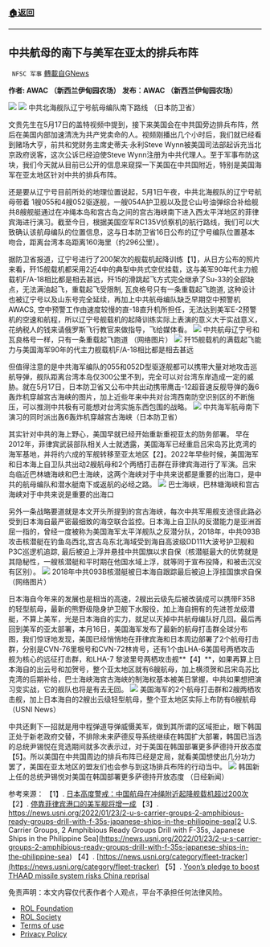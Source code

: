 ###  [:house:返回](README.md)
---


## 中共航母的南下与美军在亚太的排兵布阵
` NFSC 军事` [轉載自GNews](https://gnews.org/zh-hans/2557639/)

**作者: AWAC （新西兰伊甸园农场）** 
**发布：AWAC （新西兰伊甸园农场）**
 
![](https://assets.gnews.org/wp-content/uploads/2022/05/LOGO-6ff5fb9a-c689-4011-816e-650213276ece.jpg)
 ![](https://assets.gnews.org/wp-content/uploads/2022/05/image-2448_1652940438.png) 
中共北海舰队辽宁号航母编队南下路线 （日本防卫省）
 
文贵先生在5月17日的盖特视频中提到，接下来美国会在中共国旁边排兵布阵，然后在美国内部加速清洗为共产党卖命的人。视频刚播出几个小时后，我们就已经看到赌场大亨，前共和党财务主席史蒂夫·永利Steve Wynn被美国司法部起诉充当北京政府说客，这次公诉已经迫使Steve Wynn注册为中共代理人。至于军事布防这块，我们今天就从目前已公开的信息来窥探一下美国在中共国附近，特别是美国海军在亚太地区针对中共的排兵布阵。
 
还是要从辽宁号目前所处的地理位置说起，5月1日午夜，中共北海舰队的辽宁号航母带着 1艘055和4艘052驱逐舰，一艘054A护卫舰以及昆仑山号油弹综合补给舰共8艘舰艇通过在冲绳本岛和宫古岛之间的宫古海峡南下进入西太平洋地区的菲律宾海进行演习。截至今日，根据美国空军RC135V侦察机的航行路线，我们可以大致确认该航母编队的位置信息，这与日本防卫省16日公布的辽宁号编队位置基本吻合，距离台湾本岛距离160海里（约296公里）。
 
据防卫省报道，辽宁号进行了200架次的舰载机起降训练【1】，从日方公布的照片来看，歼15舰载机都采用2近4中的典型中共式空优挂载，这与美军90年代主力舰载机F/A-18相比都是相去甚远，歼15的滑跳起飞方式完全继承了Su-33的全部缺点，无法满油起飞，重载起飞受限制, 瓦良格号只有一条重载起飞跑道, 这种设计也被辽宁号以及山东号完全延续，再加上中共航母编队缺乏早期空中预警机AWACS, 空中预警工作由速度较慢的直-18直升机所担任，无法达到美军E-2预警机的空速和航程，所以辽宁号舰载机的起降训练实际上表演的意义大于实战意义，花纳税人的钱来请俄罗斯飞行教官来做指导，飞给媒体看。
 ![](https://assets.gnews.org/wp-content/uploads/2022/05/image-2448_1652940610.png) 
中共航母辽宁号和瓦良格号一样，只有一条重载起飞跑道 （网络图片）
 ![](https://assets.gnews.org/wp-content/uploads/2022/05/image-2448_1652940689.png) 
歼15舰载机的满载起飞能力与美国海军90年的代主力舰载机F/A-18相比都是相去甚远
 
但值得注意的是中共海军编队的055和052D型驱逐舰都可以携带大量对地攻击巡航导弹，舰队距离台湾本岛仅300公里不到，完全可以对台湾东岸造成一定的威胁。就在5月17日，日本防卫省又公布中共出动携带鹰击-12超音速反舰导弹的轰6轰炸机穿越宫古海峡的图片，加上近些年来中共对台湾西南防空识别区的不断施压，可以推测中共极有可能想对台湾实施东西包围的战略。
 ![](https://assets.gnews.org/wp-content/uploads/2022/05/image-2448_1652940814.png) 
中共海军航母南下演习的同时派出轰6轰炸机穿越宫古海峡（日本防卫省）
 
其实针对中共的海上野心，美国早就已经开始重新重视亚太的防务部署。 早在2012年，菲律宾武装部队相关人士就透露，美国海军已经重启吕宋岛苏比克湾的海军基地，并将约六成的军舰转移至亚太地区【2】。2022年早些时候，美国海军和日本海上自卫队共出动2艘航母和2个两栖打击群在菲律宾海进行了军演。吕宋岛临近巴林塘海峡和巴士海峡，这两个海峡对于中共来说都是重要的出海口，是中共的航母编队和潜水艇南下或返航的必经之路。
 ![](https://assets.gnews.org/wp-content/uploads/2022/05/image-2448_1652940894.png) 
巴士海峡，巴林塘海峡和宫古海峡对于中共来说是重要的出海口
 
另外一条战略要道就是本文开头所提到的宫古海峡，每次中共军用舰支途径此路必受到日本海自最严密最细致的海空联合监控。日本海上自卫队的反潜能力是亚洲首屈一指的，曾经一度被称为美国海军太平洋舰队之反潜分队，2018年，中共093B 攻击核潜艇在钓鱼岛西北,宫古岛东北海域受到海自高波级DD111大波号护卫舰和P3C巡逻机追踪, 最后被迫上浮并悬挂中共国旗以求自保（核潜艇最大的优势就是其隐秘性，一艘核潜艇和平时期在他国水域上浮，就等同于宣布投降，和被击沉没有区别）。
 ![](https://assets.gnews.org/wp-content/uploads/2022/05/image-2448_1652941006.png) 
2018年中共093B核潜艇被日本海自跟踪最后被迫上浮挂国旗求自保 （网络图片）
 
日本海自今年来的发展也是相当的高速，2艘出云级先后被改装成可以携带F35B的轻型航母，最新的熊野级隐身护卫舰下水服役，加上海自拥有的先进苍龙级潜艇，不算上美军，光是日本海自的实力，就足以灭掉中共航母编队好几回。最后再回到美军的亚太部署，本月16日，美国海军发布了最新的航母打击群全球分布图，我们惊讶地发现，美国已经悄悄地在菲律宾海和日本周边部署了2个航母打击群，分别是CVN-76里根号和CVN-72林肯号，还有1个由LHA-6美国号两栖攻击舰为核心的远征打击群，和LHA-7 黎波里号两栖攻击舰**【4】**，如果再算上日本海自的出云号和加贺号，整个亚太地区就有6艘航母，加上横须贺和吕宋岛苏比克湾的后期补给，巴士海峡海宫古海峡的制海权基本被美日掌握，中共如果想把演习变实战，它的舰队也将是有去无回。
 ![](https://assets.gnews.org/wp-content/uploads/2022/05/image-2448_1652941068.png) 
美国海军的2个航母打击群和2艘两栖攻击舰，加上日本海自的2艘出云级轻型航母，整个亚太地区实际上布防有6艘航母 （USNI News）
 
中共还剩下一招就是用中程弹道导弹威慑美军，做到其所谓的区域拒止，眼下韩国正处于新老政府交替，不排除未来萨德反导系统继续在韩国扩大部署，韩国已当选的总统尹锡悦在竞选期间就多次表示过，对于美国在韩国部署更多萨德持开放态度【5】。所以美国在中共国周边的排兵布阵已经是定局，就看美国想使出几分功力罢了，美国在亚太地区的盟友们也会参与到这场排兵布阵的行动当中。
 ![](https://assets.gnews.org/wp-content/uploads/2022/05/image-2448_1652941162.png) 
韩国新上任的总统尹锡悦对美国在韩国部署更多萨德持开放态度 （日经新闻）
 
参考来源：
【1】. [日本高度警戒：中国航母在冲绳附近起降舰载机超过200次](https://www.rfi.fr/cn/%E4%BA%9A%E6%B4%B2/20220517-%E6%97%A5%E6%9C%AC%E9%AB%98%E5%BA%A6%E8%AD%A6%E6%88%92-%E4%B8%AD%E5%9B%BD%E8%88%AA%E6%AF%8D%E5%9C%A8%E5%86%B2%E7%BB%B3%E9%99%84%E8%BF%91%E8%B5%B7%E9%99%8D%E8%88%B0%E8%BD%BD%E6%9C%BA%E8%B6%85%E8%BF%87200%E6%AC%A1) 
【2】. [停靠菲律宾港口的美军舰将增一成](https://www.rfi.fr/cn/%E4%BA%9A%E6%B4%B2/20121214-%E5%81%9C%E9%9D%A0%E8%8F%B2%E5%BE%8B%E5%AE%BE%E6%B8%AF%E5%8F%A3%E7%9A%84%E7%BE%8E%E5%86%9B%E8%88%B0%E5%B0%86%E5%A2%9E%E4%B8%80%E6%88%90)
【3】. https://news.usni.org/2022/01/23/2-u-s-carrier-groups-2-amphibious-ready-groups-drill-with-f-35s-japanese-ships-in-the-philippine-sea[2 U.S. Carrier Groups, 2 Amphibious Ready Groups Drill with F-35s, Japanese Ships in the Philippine Sea](https://news.usni.org/2022/01/23/2-u-s-carrier-groups-2-amphibious-ready-groups-drill-with-f-35s-japanese-ships-in-the-philippine-sea)
【4】. [https://news.usni.org/category/fleet-tracker](https://news.usni.org/category/fleet-tracker) 
【5】. [Yoon’s pledge to boost THAAD missile system risks China reprisal](https://asia.nikkei.com/Spotlight/South-Korea-election/Yoon-s-pledge-to-boost-THAAD-missile-system-risks-China-reprisal)

免责声明：本文内容仅代表作者个人观点，平台不承担任何法律风险。
  
- [ROL Foundation](https://rolfoundation.org/)
- [ROL Society](https://rolsociety.org/)
- [Terms of use](https://gnews.org/terms-of-use-3/)
- [Privacy Policy](https://gnews.org/privacy-policy/)
